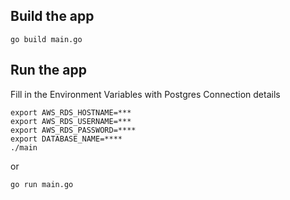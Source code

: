## Build the app
```
go build main.go
```
## Run the app
Fill in the Environment Variables with Postgres Connection details
```
export AWS_RDS_HOSTNAME=***
export AWS_RDS_USERNAME=***
export AWS_RDS_PASSWORD=****
export DATABASE_NAME=****
./main
```

or 

```
go run main.go
```
